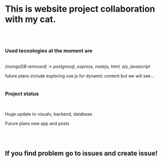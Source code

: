<h1>This is website project collaboration with my cat.</h1>
<br>
<br>
<h3>Used tecnologies at the moment are</h3><br>
 <i>(mongoDB removed) -> postgresql, express, nodejs, html, ejs, javascript</i>
<br>
<p> future plans include exploring vue.js for dynamic content but we will see...
<br>
<br>
<h3>Project status</h3>
<br>
<p>Huge update to visuals, backend, database. </p>
<p>Future plans new app and posts</p>
<br>
<br>
<h2>If you find problem go to issues and create issue!</h2>




